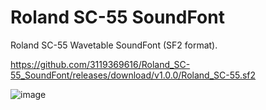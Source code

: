 # Roland SC-55 SoundFont
Roland SC-55 Wavetable SoundFont (SF2 format).

<https://github.com/3119369616/Roland_SC-55_SoundFont/releases/download/v1.0.0/Roland_SC-55.sf2>

![image](https://github.com/3119369616/Roland_SC-55_SoundFont/assets/38552079/3a6daaa9-c912-47a0-8844-27bf47e2cbb0)
